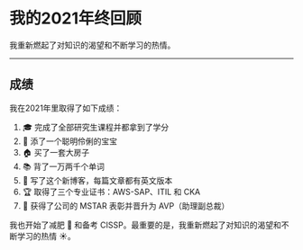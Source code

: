 # 我的2021年终回顾


我重新燃起了对知识的渴望和不断学习的热情。

<!--more-->

---

## 成绩

我在2021年里取得了如下成绩：

1. 🎓 完成了全部研究生课程并都拿到了学分
2. 👶 添了一个聪明伶俐的宝宝
3. 🏠 买了一套大房子
4. 📚 背了一万两千个单词
5. 📑 写了这个新博客，每篇文章都有英文版本
6. 🏆 取得了三个专业证书：AWS-SAP、ITIL 和 CKA
7. 💸 获得了公司的 MSTAR 表彰并晋升为 AVP（助理副总裁）

我也开始了减肥 🏃 和备考 CISSP。最重要的是，我重新燃起了对知识的渴望和不断学习的热情 ☀️。

